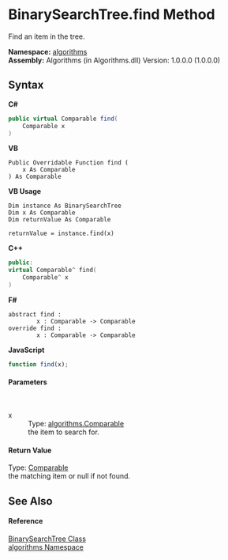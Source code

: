 # BinarySearchTree.find Method 
 

Find an item in the tree.

**Namespace:**&nbsp;<a href="82f88b43-fdc9-bc99-9558-75fce96d448f">algorithms</a><br />**Assembly:**&nbsp;Algorithms (in Algorithms.dll) Version: 1.0.0.0 (1.0.0.0)

## Syntax

**C#**<br />
``` C#
public virtual Comparable find(
	Comparable x
)
```

**VB**<br />
``` VB
Public Overridable Function find ( 
	x As Comparable
) As Comparable
```

**VB Usage**<br />
``` VB Usage
Dim instance As BinarySearchTree
Dim x As Comparable
Dim returnValue As Comparable

returnValue = instance.find(x)
```

**C++**<br />
``` C++
public:
virtual Comparable^ find(
	Comparable^ x
)
```

**F#**<br />
``` F#
abstract find : 
        x : Comparable -> Comparable 
override find : 
        x : Comparable -> Comparable 
```

**JavaScript**<br />
``` JavaScript
function find(x);
```


#### Parameters
&nbsp;<dl><dt>x</dt><dd>Type: <a href="6dcffa06-805a-b637-3ea2-da53324cd88f">algorithms.Comparable</a><br />the item to search for.</dd></dl>

#### Return Value
Type: <a href="6dcffa06-805a-b637-3ea2-da53324cd88f">Comparable</a><br />the matching item or null if not found.

## See Also


#### Reference
<a href="436df50e-cc8f-ef00-08ed-5ade992867fd">BinarySearchTree Class</a><br /><a href="82f88b43-fdc9-bc99-9558-75fce96d448f">algorithms Namespace</a><br />